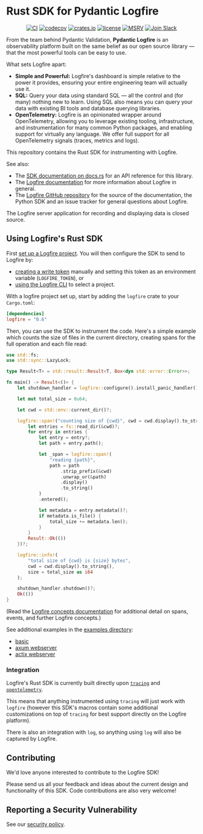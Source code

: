 # Rust SDK for Pydantic Logfire

<p align="center">
  <a href="https://github.com/pydantic/logfire-rust/actions?query=event%3Apush+branch%3Amain+workflow%3ACI"><img src="https://github.com/pydantic/logfire-rust/actions/workflows/main.yml/badge.svg?event=push" alt="CI" /></a>
  <a href="https://codecov.io/gh/pydantic/logfire-rust"><img src="https://codecov.io/gh/pydantic/logfire-rust/graph/badge.svg?token=735CNGCGFD" alt="codecov" /></a>
  <a href="https://crates.io/crates/logfire"><img src="https://img.shields.io/crates/v/logfire.svg?logo=rust" alt="crates.io" /></a>
  <a href="https://github.com/pydantic/logfire-rust/blob/main/LICENSE"><img src="https://img.shields.io/github/license/pydantic/logfire-rust.svg" alt="license" /></a>
  <a href="https://github.com/pydantic/logfire"><img src="https://img.shields.io/crates/msrv/logfire.svg?logo=rust" alt="MSRV" /></a>
  <a href="https://logfire.pydantic.dev/docs/join-slack/"><img src="https://img.shields.io/badge/Slack-Join%20Slack-4A154B?logo=slack" alt="Join Slack" /></a>
</p>

From the team behind Pydantic Validation, **Pydantic Logfire** is an observability platform built on the same belief as our open source library — that the most powerful tools can be easy to use.

What sets Logfire apart:

- **Simple and Powerful:** Logfire's dashboard is simple relative to the power it provides, ensuring your entire engineering team will actually use it.
- **SQL:** Query your data using standard SQL — all the control and (for many) nothing new to learn. Using SQL also means you can query your data with existing BI tools and database querying libraries.
- **OpenTelemetry:** Logfire is an opinionated wrapper around OpenTelemetry, allowing you to leverage existing tooling, infrastructure, and instrumentation for many common Python packages, and enabling support for virtually any language. We offer full support for all OpenTelemetry signals (traces, metrics and logs).

This repository contains the Rust SDK for instrumenting with Logfire.

See also:
 - The [SDK documentation on docs.rs](https://docs.rs/logfire) for an API reference for this library.
 - The [Logfire documentation](https://logfire.pydantic.dev/docs/) for more information about Logfire in general.
 - The [Logfire GitHub repository](https://github.com/pydantic/logfire) for the source of the documentation, the Python SDK and an issue tracker for general questions about Logfire.

The Logfire server application for recording and displaying data is closed source.

## Using Logfire's Rust SDK

First [set up a Logfire project](https://logfire.pydantic.dev/docs/#logfire). You will then configure the SDK to send to Logfire by:
- [creating a write token](https://logfire.pydantic.dev/docs/how-to-guides/create-write-tokens/) manually and setting this token as an environment variable (`LOGFIRE_TOKEN`), or
- [using the Logfire CLI](https://logfire.pydantic.dev/docs/#instrument) to select a project.

With a logfire project set up, start by adding the `logfire` crate to your `Cargo.toml`:

```toml
[dependencies]
logfire = "0.6"
```

Then, you can use the SDK to instrument the code. Here's a simple example which counts the size of files in the current directory, creating spans for the full operation and each file read:


```rust
use std::fs;
use std::sync::LazyLock;

type Result<T> = std::result::Result<T, Box<dyn std::error::Error>>;

fn main() -> Result<()> {
    let shutdown_handler = logfire::configure().install_panic_handler().finish()?;

    let mut total_size = 0u64;

    let cwd = std::env::current_dir()?;

    logfire::span!("counting size of {cwd}", cwd = cwd.display().to_string()).in_scope(|| {
        let entries = fs::read_dir(&cwd)?;
        for entry in entries {
            let entry = entry?;
            let path = entry.path();

            let _span = logfire::span!(
                "reading {path}",
                path = path
                    .strip_prefix(&cwd)
                    .unwrap_or(&path)
                    .display()
                    .to_string()
            )
            .entered();

            let metadata = entry.metadata()?;
            if metadata.is_file() {
                total_size += metadata.len();
            }
        }
        Result::Ok(())
    })?;

    logfire::info!(
        "total size of {cwd} is {size} bytes",
        cwd = cwd.display().to_string(),
        size = total_size as i64
    );

    shutdown_handler.shutdown()?;
    Ok(())
}
```

(Read the [Logfire concepts documentation](https://logfire.pydantic.dev/docs/concepts/) for additional detail on spans, events, and further Logfire concepts.)

See additional examples in the [examples directory](https://github.com/pydantic/logfire-rust/tree/main/examples):

- [basic](https://github.com/pydantic/logfire-rust/tree/main/examples/basic.rs)
- [axum webserver](https://github.com/pydantic/logfire-rust/tree/main/examples/axum.rs)
- [actix webserver](https://github.com/pydantic/logfire-rust/tree/main/examples/actix-web.rs)

### Integration

Logfire's Rust SDK is currently built directly upon [`tracing`](https://docs.rs/tracing/latest/tracing/) and [`opentelemetry`](https://github.com/open-telemetry/opentelemetry-rust/).

This means that anything instrumented using `tracing` will just work with `logfire` (however this SDK's macros contain some additional customizations on top of `tracing` for best support directly on the Logfire platform).

There is also an integration with `log`, so anything using `log` will also be captured by Logfire.

## Contributing

We'd love anyone interested to contribute to the Logfire SDK!

Please send us all your feedback and ideas about the current design and functionality of this SDK. Code contributions are also very welcome!

## Reporting a Security Vulnerability

See our [security policy](https://github.com/pydantic/logfire-rust/security).
